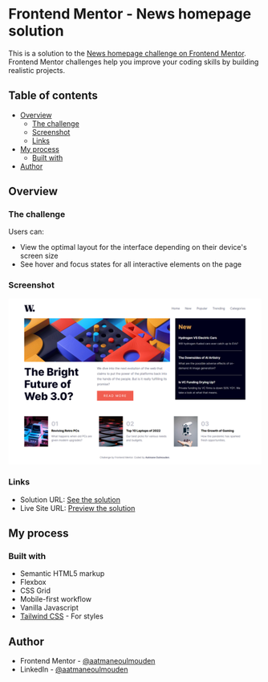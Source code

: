 # Frontend Mentor - News homepage solution

This is a solution to the [News homepage challenge on Frontend Mentor](https://www.frontendmentor.io/challenges/news-homepage-H6SWTa1MFl). Frontend Mentor challenges help you improve your coding skills by building realistic projects. 

## Table of contents

- [Overview](#overview)
  - [The challenge](#the-challenge)
  - [Screenshot](#screenshot)
  - [Links](#links)
- [My process](#my-process)
  - [Built with](#built-with)
- [Author](#author)

## Overview

### The challenge

Users can:

- View the optimal layout for the interface depending on their device's screen size
- See hover and focus states for all interactive elements on the page

### Screenshot

![](./screenshot.png)

### Links

- Solution URL: [See the solution](https://www.frontendmentor.io/solutions/a-responsive-news-homepage-with-semantic-html5-tailwind-and-vanilla-_U9otY3wQa)
- Live Site URL: [Preview the solution](https://aatmaneoulmouden.github.io/news-homepage/)

## My process

### Built with

- Semantic HTML5 markup
- Flexbox
- CSS Grid
- Mobile-first workflow
- Vanilla Javascript
- [Tailwind CSS](https://tailwindcss.com/) - For styles

## Author

- Frontend Mentor - [@aatmaneoulmouden](https://www.frontendmentor.io/profile/aatmaneoulmouden)
- LinkedIn - [@aatmaneoulmouden](https://www.linkedin.com/in/aatmaneoulmouden/)